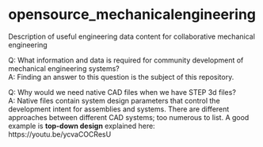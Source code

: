# opensource_mechanicalengineering
Description of useful engineering data content for collaborative mechanical engineering

<p>Q: What information and data is required for community development of mechanical engineering systems?<br>
A: Finding an answer to this question is the subject of this repository.</p>

<p>Q: Why would we need native CAD files when we have STEP 3d files?<br>
A: Native files contain system design parameters that control the development intent for assemblies and systems.
   There are different approaches between different CAD systems; too numerous to list. A good example is <b>top-down design</b> explained here:        https://youtu.be/ycvaCOCResU</p>

